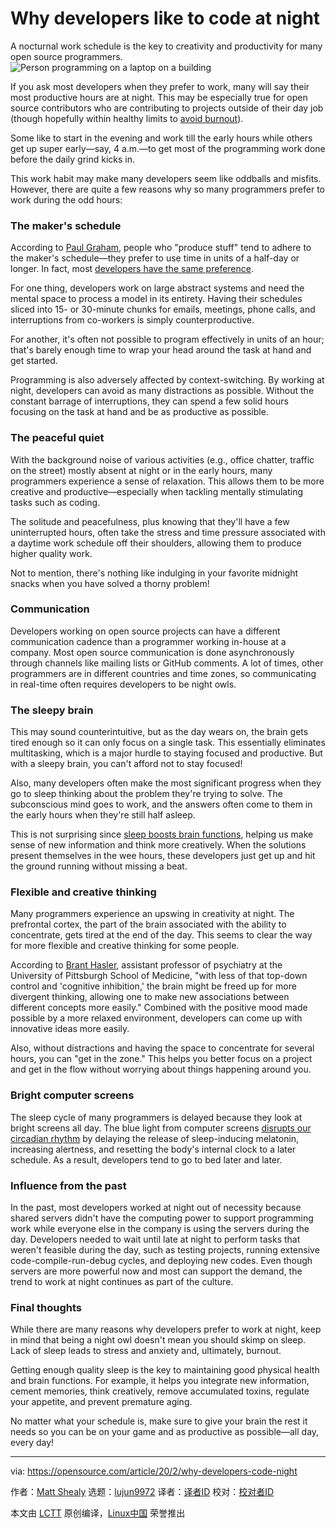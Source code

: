 [#]: collector: (lujun9972)
[#]: translator: ( )
[#]: reviewer: ( )
[#]: publisher: ( )
[#]: url: ( )
[#]: subject: (Why developers like to code at night)
[#]: via: (https://opensource.com/article/20/2/why-developers-code-night)
[#]: author: (Matt Shealy https://opensource.com/users/mshealy)

Why developers like to code at night
======
A nocturnal work schedule is the key to creativity and productivity for
many open source programmers.
![Person programming on a laptop on a building][1]

If you ask most developers when they prefer to work, many will say their most productive hours are at night. This may be especially true for open source contributors who are contributing to projects outside of their day job (though hopefully within healthy limits to [avoid burnout][2]).

Some like to start in the evening and work till the early hours while others get up super early—say, 4 a.m.—to get most of the programming work done before the daily grind kicks in.

This work habit may make many developers seem like oddballs and misfits. However, there are quite a few reasons why so many programmers prefer to work during the odd hours:

### The maker's schedule

According to [Paul Graham][3], people who "produce stuff" tend to adhere to the maker's schedule—they prefer to use time in units of a half-day or longer. In fact, most [developers have the same preference][4].

For one thing, developers work on large abstract systems and need the mental space to process a model in its entirety. Having their schedules sliced into 15- or 30-minute chunks for emails, meetings, phone calls, and interruptions from co-workers is simply counterproductive.

For another, it's often not possible to program effectively in units of an hour; that's barely enough time to wrap your head around the task at hand and get started.

Programming is also adversely affected by context-switching. By working at night, developers can avoid as many distractions as possible. Without the constant barrage of interruptions, they can spend a few solid hours focusing on the task at hand and be as productive as possible.

### The peaceful quiet

With the background noise of various activities (e.g., office chatter, traffic on the street) mostly absent at night or in the early hours, many programmers experience a sense of relaxation. This allows them to be more creative and productive—especially when tackling mentally stimulating tasks such as coding.

The solitude and peacefulness, plus knowing that they'll have a few uninterrupted hours, often take the stress and time pressure associated with a daytime work schedule off their shoulders, allowing them to produce higher quality work.

Not to mention, there's nothing like indulging in your favorite midnight snacks when you have solved a thorny problem!

### Communication

Developers working on open source projects can have a different communication cadence than a programmer working in-house at a company. Most open source communication is done asynchronously through channels like mailing lists or GitHub comments. A lot of times, other programmers are in different countries and time zones, so communicating in real-time often requires developers to be night owls.

### The sleepy brain

This may sound counterintuitive, but as the day wears on, the brain gets tired enough so it can only focus on a single task. This essentially eliminates multitasking, which is a major hurdle to staying focused and productive. But with a sleepy brain, you can't afford not to stay focused!

Also, many developers often make the most significant progress when they go to sleep thinking about the problem they're trying to solve. The subconscious mind goes to work, and the answers often come to them in the early hours when they're still half asleep.

This is not surprising since [sleep boosts brain functions][5], helping us make sense of new information and think more creatively. When the solutions present themselves in the wee hours, these developers just get up and hit the ground running without missing a beat.

### Flexible and creative thinking

Many programmers experience an upswing in creativity at night. The prefrontal cortex, the part of the brain associated with the ability to concentrate, gets tired at the end of the day. This seems to clear the way for more flexible and creative thinking for some people.

According to [Brant Hasler][6], assistant professor of psychiatry at the University of Pittsburgh School of Medicine, "with less of that top-down control and 'cognitive inhibition,' the brain might be freed up for more divergent thinking, allowing one to make new associations between different concepts more easily." Combined with the positive mood made possible by a more relaxed environment, developers can come up with innovative ideas more easily.

Also, without distractions and having the space to concentrate for several hours, you can "get in the zone." This helps you better focus on a project and get in the flow without worrying about things happening around you.

### Bright computer screens

The sleep cycle of many programmers is delayed because they look at bright screens all day. The blue light from computer screens [disrupts our circadian rhythm][7] by delaying the release of sleep-inducing melatonin, increasing alertness, and resetting the body's internal clock to a later schedule. As a result, developers tend to go to bed later and later.

### Influence from the past

In the past, most developers worked at night out of necessity because shared servers didn't have the computing power to support programming work while everyone else in the company is using the servers during the day. Developers needed to wait until late at night to perform tasks that weren't feasible during the day, such as testing projects, running extensive code-compile-run-debug cycles, and deploying new codes. Even though servers are more powerful now and most can support the demand, the trend to work at night continues as part of the culture.

### Final thoughts

While there are many reasons why developers prefer to work at night, keep in mind that being a night owl doesn't mean you should skimp on sleep. Lack of sleep leads to stress and anxiety and, ultimately, burnout.

Getting enough quality sleep is the key to maintaining good physical health and brain functions. For example, it helps you integrate new information, cement memories, think creatively, remove accumulated toxins, regulate your appetite, and prevent premature aging.

No matter what your schedule is, make sure to give your brain the rest it needs so you can be on your game and as productive as possible—all day, every day!

--------------------------------------------------------------------------------

via: https://opensource.com/article/20/2/why-developers-code-night

作者：[Matt Shealy][a]
选题：[lujun9972][b]
译者：[译者ID](https://github.com/译者ID)
校对：[校对者ID](https://github.com/校对者ID)

本文由 [LCTT](https://github.com/LCTT/TranslateProject) 原创编译，[Linux中国](https://linux.cn/) 荣誉推出

[a]: https://opensource.com/users/mshealy
[b]: https://github.com/lujun9972
[1]: https://opensource.com/sites/default/files/styles/image-full-size/public/lead-images/computer_code_programming_laptop.jpg?itok=ormv35tV (Person programming on a laptop on a building)
[2]: https://opensource.com/article/19/11/burnout-open-source-communities
[3]: http://www.paulgraham.com/makersschedule.html
[4]: https://www.chamberofcommerce.com/business-advice/software-development-trends-overtaking-the-market
[5]: https://amerisleep.com/blog/sleep-impacts-brain-health/
[6]: https://www.vice.com/en_us/article/mb58a8/late-night-creativity-spike
[7]: https://www.sleepfoundation.org/articles/how-blue-light-affects-kids-sleep
